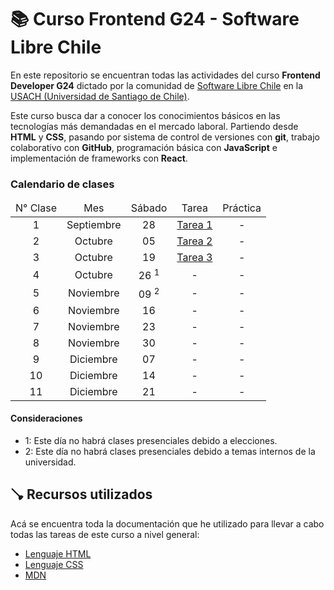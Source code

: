 # 📚 Curso Frontend G24 - Software Libre Chile

En este repositorio se encuentran todas las actividades del curso **Frontend Developer G24** dictado por la comunidad de [Software Libre Chile](https://www.softwarelibrechile.cl/) en la [USACH (Universidad de Santiago de Chile)](https://www.usach.cl/).

Este curso busca dar a conocer los conocimientos básicos en las tecnologías más demandadas en el mercado laboral. Partiendo desde **HTML** y **CSS**, pasando por sistema de control de versiones con **git**, trabajo colaborativo con **GitHub**, programación básica con **JavaScript** e implementación de frameworks con **React**.

### Calendario de clases

<table align="center">
  <thead>
    <tr>
      <td align="center">N° Clase</td>
      <td align="center">Mes</td>
      <td align="center">Sábado</td>
      <td align="center">Tarea</td>
      <td align="center">Práctica</td>
    </tr>
  </thead>
  <tbody>
    <tr>
      <td align="center">1</td>
      <td align="center">Septiembre</td>
      <td align="center">28</td>
      <td align="center"><a href="/tarea-01/">Tarea 1</a></td>
      <td align="center">-</td>
    </tr>
    <tr>
      <td align="center">2</td>
      <td align="center">Octubre</td>
      <td align="center">05</td>
      <td align="center"><a href="/tarea-02/">Tarea 2</a></td>
      <td align="center">-</td>
    </tr>
    <tr>
      <td align="center">3</td>
      <td align="center">Octubre</td>
      <td align="center">19</td>
      <td align="center"><a href="/tarea-03/">Tarea 3</a></td>
      <td align="center">-</td>
    </tr>
    <tr>
      <td align="center">4</td>
      <td align="center">Octubre</td>
      <td align="center">26 <sup>1</sup></td>
      <td align="center">-</td>
      <td align="center">-</td>
    </tr>
    <tr>
      <td align="center">5</td>
      <td align="center">Noviembre</td>
      <td align="center">09 <sup>2</sup></td>
      <td align="center">-</td>
      <td align="center">-</td>
    </tr>
    <tr>
      <td align="center">6</td>
      <td align="center">Noviembre</td>
      <td align="center">16</td>
      <td align="center">-</td>
      <td align="center">-</td>
    </tr>
    <tr>
      <td align="center">7</td>
      <td align="center">Noviembre</td>
      <td align="center">23</td>
      <td align="center">-</td>
      <td align="center">-</td>
    </tr>
    <tr>
      <td align="center">8</td>
      <td align="center">Noviembre</td>
      <td align="center">30</td>
      <td align="center">-</td>
      <td align="center">-</td>
    </tr>
    <tr>
      <td align="center">9</td>
      <td align="center">Diciembre</td>
      <td align="center">07</td>
      <td align="center">-</td>
      <td align="center">-</td>
    </tr>
    <tr>
      <td align="center">10</td>
      <td align="center">Diciembre</td>
      <td align="center">14</td>
      <td align="center">-</td>
      <td align="center">-</td>
    </tr>
    <tr>
      <td align="center">11</td>
      <td align="center">Diciembre</td>
      <td align="center">21</td>
      <td align="center">-</td>
      <td align="center">-</td>
    </tr>
  </tbody>
</table>

#### Consideraciones

- 1: Este día no habrá clases presenciales debido a elecciones.
- 2: Este día no habrá clases presenciales debido a temas internos de la universidad.

## 🪠 Recursos utilizados

Acá se encuentra toda la documentación que he utilizado para llevar a cabo todas las tareas de este curso a nivel general:

- [Lenguaje HTML](https://lenguajehtml.com/html)
- [Lenguaje CSS](https://lenguajehtml.com/html)
- [MDN](https://developer.mozilla.org/es/docs/Learn)
